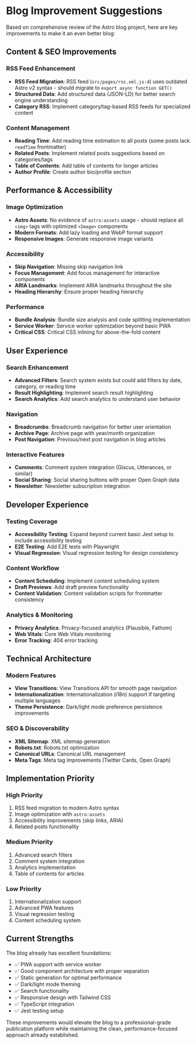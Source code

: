 # Blog Improvement Suggestions

Based on comprehensive review of the Astro blog project, here are key improvements to make it an even better blog:

## **Content & SEO Improvements**

### RSS Feed Enhancement
- **RSS Feed Migration**: RSS feed (`src/pages/rss.xml.js:4`) uses outdated Astro v2 syntax - should migrate to `export async function GET()`
- **Structured Data**: Add structured data (JSON-LD) for better search engine understanding
- **Category RSS**: Implement category/tag-based RSS feeds for specialized content

### Content Management
- **Reading Time**: Add reading time estimation to all posts (some posts lack `readTime` frontmatter)
- **Related Posts**: Implement related posts suggestions based on categories/tags
- **Table of Contents**: Add table of contents for longer articles
- **Author Profile**: Create author bio/profile section

## **Performance & Accessibility**

### Image Optimization
- **Astro Assets**: No evidence of `astro:assets` usage - should replace all `<img>` tags with optimized `<Image>` components
- **Modern Formats**: Add lazy loading and WebP format support
- **Responsive Images**: Generate responsive image variants

### Accessibility
- **Skip Navigation**: Missing skip navigation link
- **Focus Management**: Add focus management for interactive components
- **ARIA Landmarks**: Implement ARIA landmarks throughout the site
- **Heading Hierarchy**: Ensure proper heading hierarchy

### Performance
- **Bundle Analysis**: Bundle size analysis and code splitting implementation
- **Service Worker**: Service worker optimization beyond basic PWA
- **Critical CSS**: Critical CSS inlining for above-the-fold content

## **User Experience**

### Search Enhancement
- **Advanced Filters**: Search system exists but could add filters by date, category, or reading time
- **Result Highlighting**: Implement search result highlighting
- **Search Analytics**: Add search analytics to understand user behavior

### Navigation
- **Breadcrumbs**: Breadcrumb navigation for better user orientation
- **Archive Page**: Archive page with year/month organization
- **Post Navigation**: Previous/next post navigation in blog articles

### Interactive Features
- **Comments**: Comment system integration (Giscus, Utterances, or similar)
- **Social Sharing**: Social sharing buttons with proper Open Graph data
- **Newsletter**: Newsletter subscription integration

## **Developer Experience**

### Testing Coverage
- **Accessibility Testing**: Expand beyond current basic Jest setup to include accessibility testing
- **E2E Testing**: Add E2E tests with Playwright
- **Visual Regression**: Visual regression testing for design consistency

### Content Workflow
- **Content Scheduling**: Implement content scheduling system
- **Draft Previews**: Add draft preview functionality
- **Content Validation**: Content validation scripts for frontmatter consistency

### Analytics & Monitoring
- **Privacy Analytics**: Privacy-focused analytics (Plausible, Fathom)
- **Web Vitals**: Core Web Vitals monitoring
- **Error Tracking**: 404 error tracking

## **Technical Architecture**

### Modern Features
- **View Transitions**: View Transitions API for smooth page navigation
- **Internationalization**: Internationalization (i18n) support if targeting multiple languages
- **Theme Persistence**: Dark/light mode preference persistence improvements

### SEO & Discoverability
- **XML Sitemap**: XML sitemap generation
- **Robots.txt**: Robots.txt optimization
- **Canonical URLs**: Canonical URL management
- **Meta Tags**: Meta tag improvements (Twitter Cards, Open Graph)

## **Implementation Priority**

### High Priority
1. RSS feed migration to modern Astro syntax
2. Image optimization with `astro:assets`
3. Accessibility improvements (skip links, ARIA)
4. Related posts functionality

### Medium Priority
1. Advanced search filters
2. Comment system integration
3. Analytics implementation
4. Table of contents for articles

### Low Priority
1. Internationalization support
2. Advanced PWA features
3. Visual regression testing
4. Content scheduling system

## **Current Strengths**

The blog already has excellent foundations:
- ✅ PWA support with service worker
- ✅ Good component architecture with proper separation
- ✅ Static generation for optimal performance
- ✅ Dark/light mode theming
- ✅ Search functionality
- ✅ Responsive design with Tailwind CSS
- ✅ TypeScript integration
- ✅ Jest testing setup

These improvements would elevate the blog to a professional-grade publication platform while maintaining the clean, performance-focused approach already established.